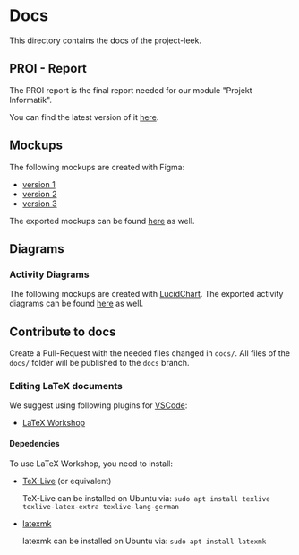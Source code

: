 # Docs

This directory contains the docs of the project-leek.

## PROI - Report
The PROI report is the final report needed for our module "Projekt Informatik".

You can find the latest version of it [here](report.pdf).

## Mockups
The following mockups are created with Figma:

- [version 1](https://www.figma.com/proto/RevVhXP9iyGxmch31H0Tce/Project-Leek?node-id=378%3A707&scaling=min-zoom)
- [version 2](https://www.figma.com/proto/RevVhXP9iyGxmch31H0Tce/Project-Leek?node-id=23%3A439&scaling=scale-down)
- [version 3](https://www.figma.com/proto/RevVhXP9iyGxmch31H0Tce/Project-Leek?node-id=460%3A648&scaling=scale-down)

The exported mockups can be found [here](mockups/) as well.

## Diagrams

### Activity Diagrams
The following mockups are created with [LucidChart](https://app.lucidchart.com/lucidchart/invitations/accept/332f0381-366a-423a-a45f-b93b857126e6).
The exported activity diagrams can be found [here](diagrams/activity_diagrams) as well.


## Contribute to docs

Create a Pull-Request with the needed files changed in `docs/`.
All files of the `docs/` folder will be published to the `docs` branch.

### Editing LaTeX documents
We suggest using following plugins for [VSCode](https://code.visualstudio.com/):

- [LaTeX Workshop](https://marketplace.visualstudio.com/items?itemName=James-Yu.latex-workshop)

#### Depedencies
To use LaTeX Workshop, you need to install:
- [TeX-Live](https://tug.org/texlive/) (or equivalent)

    TeX-Live can be installed on Ubuntu via: `sudo apt install texlive texlive-latex-extra texlive-lang-german`

- [latexmk](https://mg.readthedocs.io/latexmk.html)

    latexmk can be installed on Ubuntu via: `sudo apt install latexmk`
